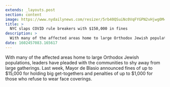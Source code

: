 ```yaml
--- 
extends: _layouts.post 
section: content 
image: https://www.nydailynews.com/resizer/5rb40QSuiNc0VqFYGPN2vHjwg0M=/1200x0/top/cloudfront-us-east-1.images.arcpublishing.com/tronc/B5RMGDZFL3EFOUJAU2NJ5D7TVI.aspx 
title: > 
  NYC slaps COVID rule breakers with $150,000 in fines 
description: > 
  With many of the affected areas home to large Orthodox Jewish populations, leaders have pleaded with the communities to shy away from large gatherings.Last week, Mayor de Blasio announced fines of up to $15,000 for holding big get-togethers and penalties of up to $1,000 for those who refuse to wear face coverings. 
date: 1602457083.165617 
--- 
```

With many of the affected areas home to large Orthodox Jewish populations, leaders have pleaded with the communities to shy away from large gatherings. Last week, Mayor de Blasio announced fines of up to $15,000 for holding big get-togethers and penalties of up to $1,000 for those who refuse to wear face coverings.